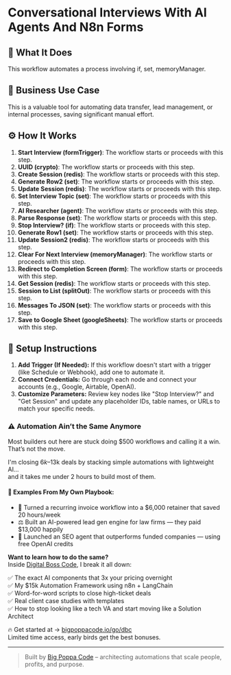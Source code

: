 # Conversational Interviews With AI Agents And N8n Forms

## 🚀 What It Does
This workflow automates a process involving if, set, memoryManager.

## 💼 Business Use Case
This is a valuable tool for automating data transfer, lead management, or internal processes, saving significant manual effort.

## ⚙️ How It Works
1. **Start Interview (formTrigger)**: The workflow starts or proceeds with this step.
2. **UUID (crypto)**: The workflow starts or proceeds with this step.
3. **Create Session (redis)**: The workflow starts or proceeds with this step.
4. **Generate Row2 (set)**: The workflow starts or proceeds with this step.
5. **Update Session (redis)**: The workflow starts or proceeds with this step.
6. **Set Interview Topic (set)**: The workflow starts or proceeds with this step.
7. **AI Researcher (agent)**: The workflow starts or proceeds with this step.
8. **Parse Response (set)**: The workflow starts or proceeds with this step.
9. **Stop Interview? (if)**: The workflow starts or proceeds with this step.
10. **Generate Row1 (set)**: The workflow starts or proceeds with this step.
11. **Update Session2 (redis)**: The workflow starts or proceeds with this step.
12. **Clear For Next Interview (memoryManager)**: The workflow starts or proceeds with this step.
13. **Redirect to Completion Screen (form)**: The workflow starts or proceeds with this step.
14. **Get Session (redis)**: The workflow starts or proceeds with this step.
15. **Session to List (splitOut)**: The workflow starts or proceeds with this step.
16. **Messages To JSON (set)**: The workflow starts or proceeds with this step.
17. **Save to Google Sheet (googleSheets)**: The workflow starts or proceeds with this step.

## 🔧 Setup Instructions
1. **Add Trigger (If Needed):** If this workflow doesn't start with a trigger (like Schedule or Webhook), add one to automate it.
2. **Connect Credentials:** Go through each node and connect your accounts (e.g., Google, Airtable, OpenAI).
3. **Customize Parameters:** Review key nodes like "Stop Interview?" and "Get Session" and update any placeholder IDs, table names, or URLs to match your specific needs.

### ⚠️ Automation Ain’t the Same Anymore

Most builders out here are stuck doing $500 workflows and calling it a win.  
That’s not the move.  

I'm closing $6k–$13k deals by stacking simple automations with lightweight AI...  
and it takes me under 2 hours to build most of them.

#### 🧠 Examples From My Own Playbook:
- 🔁 Turned a recurring invoice workflow into a $6,000 retainer that saved 20 hours/week  
- ⚖️ Built an AI-powered lead gen engine for law firms — they paid $13,000 happily  
- 🚀 Launched an SEO agent that outperforms funded companies — using free OpenAI credits  

**Want to learn how to do the same?**  
Inside [Digital Boss Code](https://bigpoppacode.io/go/dbc), I break it all down:

✅ The exact AI components that 3x your pricing overnight  
✅ My $15k Automation Framework using n8n + LangChain  
✅ Word-for-word scripts to close high-ticket deals  
✅ Real client case studies with templates  
✅ How to stop looking like a tech VA and start moving like a Solution Architect  

🔥 Get started at → [bigpoppacode.io/go/dbc](https://bigpoppacode.io/go/dbc)  
Limited time access, early birds get the best bonuses.

---

> Built by [Big Poppa Code](https://bigpoppacode.io) – architecting automations that scale people, profits, and purpose.
